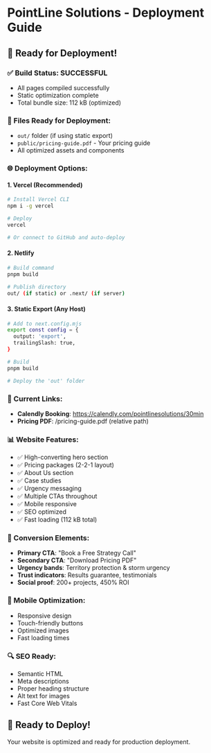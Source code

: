 # PointLine Solutions - Deployment Guide

## 🚀 Ready for Deployment!

### ✅ Build Status: SUCCESSFUL
- All pages compiled successfully
- Static optimization complete
- Total bundle size: 112 kB (optimized)

### 📁 Files Ready for Deployment:
- `out/` folder (if using static export)
- `public/pricing-guide.pdf` - Your pricing guide
- All optimized assets and components

### 🌐 Deployment Options:

#### 1. **Vercel (Recommended)**
```bash
# Install Vercel CLI
npm i -g vercel

# Deploy
vercel

# Or connect to GitHub and auto-deploy
```

#### 2. **Netlify**
```bash
# Build command
pnpm build

# Publish directory
out/ (if static) or .next/ (if server)
```

#### 3. **Static Export (Any Host)**
```bash
# Add to next.config.mjs
export const config = {
  output: 'export',
  trailingSlash: true,
}

# Build
pnpm build

# Deploy the 'out' folder
```

### 🔗 Current Links:
- **Calendly Booking**: https://calendly.com/pointlinesolutions/30min
- **Pricing PDF**: /pricing-guide.pdf (relative path)

### 📊 Website Features:
- ✅ High-converting hero section
- ✅ Pricing packages (2-2-1 layout)
- ✅ About Us section
- ✅ Case studies
- ✅ Urgency messaging
- ✅ Multiple CTAs throughout
- ✅ Mobile responsive
- ✅ SEO optimized
- ✅ Fast loading (112 kB total)

### 🎯 Conversion Elements:
- **Primary CTA**: "Book a Free Strategy Call"
- **Secondary CTA**: "Download Pricing PDF"
- **Urgency bands**: Territory protection & storm urgency
- **Trust indicators**: Results guarantee, testimonials
- **Social proof**: 200+ projects, 450% ROI

### 📱 Mobile Optimization:
- Responsive design
- Touch-friendly buttons
- Optimized images
- Fast loading times

### 🔍 SEO Ready:
- Semantic HTML
- Meta descriptions
- Proper heading structure
- Alt text for images
- Fast Core Web Vitals

## 🚀 Ready to Deploy!
Your website is optimized and ready for production deployment.
